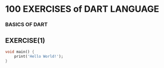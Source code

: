 # 100 EXERCISES of DART LANGUAGE
### BASICS OF DART
EXERCISE(1)
---
```dart
void main() {
	print('Hello World!');
}

